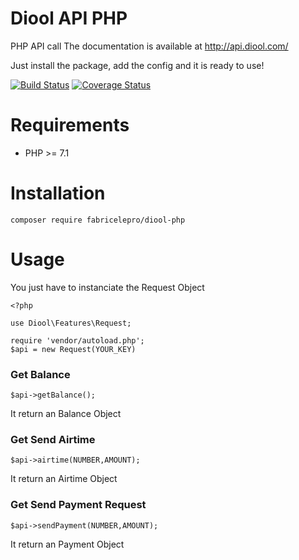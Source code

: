 Diool API PHP
=============

PHP API call
The documentation is available at http://api.diool.com/

Just install the package, add the config and it is ready to use!

[![Build Status](https://travis-ci.org/fabricelepro/diool-php.svg?branch=master)](https://travis-ci.org/fabricelepro/diool-php)
[![Coverage Status](https://coveralls.io/repos/github/fabricelepro/diool-php/badge.svg?branch=master)](https://coveralls.io/github/fabricelepro/diool-php?branch=master)


Requirements
============

* PHP >= 7.1

Installation
============

    composer require fabricelepro/diool-php

Usage
=====

You just have to instanciate the Request Object

    <?php

    use Diool\Features\Request;

    require 'vendor/autoload.php';
    $api = new Request(YOUR_KEY)

### Get Balance

    $api->getBalance();

It return an Balance Object

### Get Send Airtime

    $api->airtime(NUMBER,AMOUNT);

It return an Airtime Object

### Get Send Payment Request

    $api->sendPayment(NUMBER,AMOUNT);

It return an Payment Object
